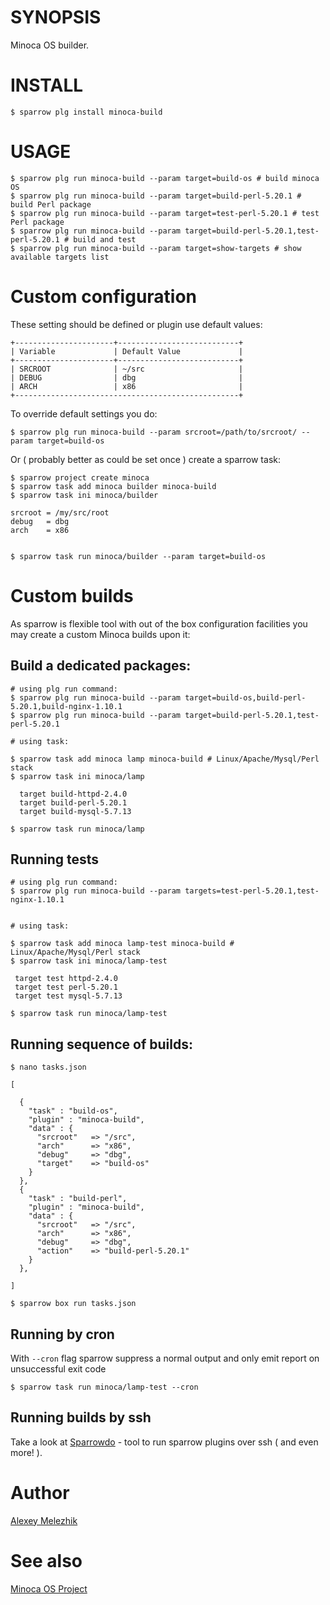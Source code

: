 # SYNOPSIS

Minoca OS builder.


# INSTALL

    $ sparrow plg install minoca-build


# USAGE


    $ sparrow plg run minoca-build --param target=build-os # build minoca OS
    $ sparrow plg run minoca-build --param target=build-perl-5.20.1 # build Perl package
    $ sparrow plg run minoca-build --param target=test-perl-5.20.1 # test Perl package
    $ sparrow plg run minoca-build --param target=build-perl-5.20.1,test-perl-5.20.1 # build and test 
    $ sparrow plg run minoca-build --param target=show-targets # show available targets list

# Custom configuration

These setting should be defined or plugin use default values:

    +----------------------+---------------------------+
    | Variable             | Default Value             |
    +----------------------+---------------------------+
    | SRCROOT              | ~/src                     |
    | DEBUG                | dbg                       |
    | ARCH                 | x86                       |
    +--------------------------------------------------+


To override default settings you do:

    $ sparrow plg run minoca-build --param srcroot=/path/to/srcroot/ --param target=build-os

Or ( probably better as could be set once ) create a sparrow task:

    $ sparrow project create minoca
    $ sparrow task add minoca builder minoca-build
    $ sparrow task ini minoca/builder
    
    srcroot = /my/src/root
    debug   = dbg
    arch    = x86


    $ sparrow task run minoca/builder --param target=build-os


# Custom builds 

As sparrow is flexible tool with out of the box configuration facilities you may create a custom Minoca builds upon it:


## Build a dedicated packages:


    # using plg run command:
    $ sparrow plg run minoca-build --param target=build-os,build-perl-5.20.1,build-nginx-1.10.1
    $ sparrow plg run minoca-build --param target=build-perl-5.20.1,test-perl-5.20.1

    # using task:

    $ sparrow task add minoca lamp minoca-build # Linux/Apache/Mysql/Perl stack
    $ sparrow task ini minoca/lamp

      target build-httpd-2.4.0
      target build-perl-5.20.1
      target build-mysql-5.7.13

    $ sparrow task run minoca/lamp

## Running tests

    # using plg run command:
    $ sparrow plg run minoca-build --param targets=test-perl-5.20.1,test-nginx-1.10.1


    # using task:

    $ sparrow task add minoca lamp-test minoca-build # Linux/Apache/Mysql/Perl stack
    $ sparrow task ini minoca/lamp-test

     target test httpd-2.4.0
     target test perl-5.20.1
     target test mysql-5.7.13

    $ sparrow task run minoca/lamp-test

## Running sequence of builds:


    $ nano tasks.json

    [
 
      {
        "task" : "build-os",
        "plugin" : "minoca-build",
        "data" : {
          "srcroot"   => "/src",
          "arch"      => "x86", 
          "debug"     => "dbg",
          "target"    => "build-os"
        }
      },
      {
        "task" : "build-perl",
        "plugin" : "minoca-build",
        "data" : {
          "srcroot"   => "/src",
          "arch"      => "x86", 
          "debug"     => "dbg",
          "action"    => "build-perl-5.20.1"
        }
      },
 
    ]

    $ sparrow box run tasks.json


## Running by cron

With `--cron` flag sparrow suppress a normal output and only emit report on unsuccessful exit code

    $ sparrow task run minoca/lamp-test --cron

## Running builds by ssh

Take a look at [Sparrowdo](http://github.com/melezhik/sparrowdo/) - tool to run sparrow plugins over ssh ( and even more! ).


# Author

[Alexey Melezhik](mailto:melezhik@gmail.com)
  

# See also

[Minoca OS Project](http://minocacorp.com/)

    
 
